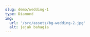 ```yaml
---
slug: demo/wedding-1
type: Diamond
img:
  url: '/src/assets/bg-wedding-2.jpg'
  alt: jejak bahagia
---
```

